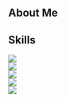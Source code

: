 ## About Me

## Skills
<p align="left">
  <a href="https://skillicons.dev">
    <img src="https://skillicons.dev/icons?i=python,java,c" /><br> <!-- Programming Languages -->
    <img src="https://skillicons.dev/icons?i=tensorflow,pytorch,sklearn,anaconda" /><br> <!-- Machine Learning Frameworks -->
    <img src="https://skillicons.dev/icons?i=aws,docker,kubernetes" /><br> <!-- Cloud and Containerization -->
    <img src="https://skillicons.dev/icons?i=postgres,mysql,mongodb,sqlite" /><br> <!-- Databases -->
    <img src="https://skillicons.dev/icons?i=html,css,js,bootstrap,django" /><br> <!-- Web Development -->
  </a>
</p>

